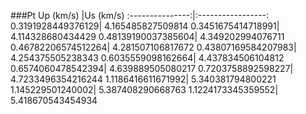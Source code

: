 ###Pt
Up (km/s) |Us (km/s)
:---------------:|:-----------------:
0.3191928449376129| 4.165485827509814
0.3451675414718991| 4.114328680434429
0.48139190037385604| 4.349202994076711
0.46782206574512264| 4.281507106817672
0.43807169584207983| 4.254375505238343
0.6035559098162664| 4.437834506104812
0.6574060478542394| 4.639889505080217
0.7203758892598227| 4.7233496354216244
1.1186416611671992| 5.340381794800221
1.145229501240002| 5.387408290668763
1.1224173345359552| 5.418670543454934
